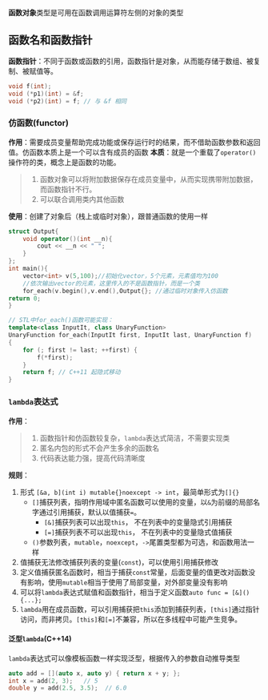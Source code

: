 
**函数对象**类型是可用在函数调用运算符左侧的对象的类型

## 函数名和函数指针
**函数指针**：不同于函数或函数的引用，函数指针是对象，从而能存储于数组、被复制、被赋值等。
```cpp
void f(int);
void (*p1)(int) = &f;
void (*p2)(int) = f; // 与 &f 相同
```

### 仿函数(functor)
**作用**：需要成员变量帮助完成功能或保存运行时的结果，而不借助函数参数和返回值。仿函数本质上是一个可以含有成员的函数
**本质**：就是一个重载了`operator()`操作符的类，概念上是函数的功能。
> 1. 函数对象可以将附加数据保存在成员变量中，从而实现携带附加数据，而函数指针不行。
> 2. 可以联合调用类内其他函数

**使用**：创建了对象后（栈上或临时对象），跟普通函数的使用一样

```cpp
struct Output{
    void operator()(int __n){
        cout << __n << " ";
    }
};
int main(){
    vector<int> v(5,100);//初始化vector，5个元素，元素值均为100
    //依次输出vector的元素，这里传入的不是函数指针，而是一个类
    for_each(v.begin(),v.end(),Output{}; //通过临时对象传入仿函数
return 0;
}

// STL中for_each()函数可能实现：
template<class InputIt, class UnaryFunction>
UnaryFunction for_each(InputIt first, InputIt last, UnaryFunction f)
{
    for (; first != last; ++first) {
        f(*first);
    }
    return f; // C++11 起隐式移动
}
```

### `lambda`表达式
**作用**：
> 1. 函数指针和仿函数较复杂，`lambda`表达式简洁，不需要实现类
> 2. 匿名内包的形式不会产生多余的函数名
> 3. 代码表达能力强，提高代码清晰度

**规则**：
1. 形式
    `[&a, b](int i) mutable{}noexcept -> int`，最简单形式为`[]{}`
   - `[]`捕获列表，指明作用域中匿名函数可以使用的变量，以`&`为前缀的局部名字通过引用捕获，默认以值捕获`=`。
     - `[&]`捕获列表可以出现`this`， 不在列表中的变量隐式引用捕获
     - `[=]`捕获列表不可以出现`this`， 不在列表中的变量隐式值捕获
    - `()`参数列表，`mutable`，`noexcept`，`->`尾置类型都为可选，和函数用法一样
2. 值捕获无法修改捕获列表的变量(`const`)，可以使用引用捕获修改
3. 定义值捕获匿名函数时，相当于捕获`const`常量，后面变量的值更改对函数没有影响，使用`mutable`相当于使用了局部变量，对外部变量没有影响
4. 可以将`lambda`表达式赋值和函数指针，相当于定义函数`auto func = [&](){...};`
5. `lambda`用在成员函数，可以引用捕获把`this`添加到捕获列表，`[this]`通过指针访问，而非拷贝。`[this]`和`[=]`不兼容，所以在多线程中可能产生竞争。

#### 泛型`lambda`(C++14)
`lambda`表达式可以像模板函数一样实现泛型，根据传入的参数自动推导类型

```cpp
auto add = [](auto x, auto y) { return x + y; };
int x = add(2, 3);   // 5
double y = add(2.5, 3.5);  // 6.0
```